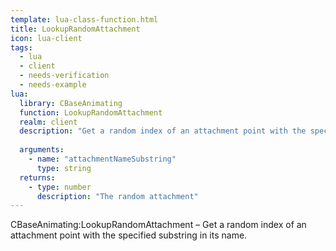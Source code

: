 ```yaml
---
template: lua-class-function.html
title: LookupRandomAttachment
icon: lua-client
tags:
  - lua
  - client
  - needs-verification
  - needs-example
lua:
  library: CBaseAnimating
  function: LookupRandomAttachment
  realm: client
  description: "Get a random index of an attachment point with the specified substring in its name."
  
  arguments:
    - name: "attachmentNameSubstring"
      type: string
  returns:
    - type: number
      description: "The random attachment"
---
```


<div class="lua__search__keywords">
CBaseAnimating:LookupRandomAttachment &#x2013; Get a random index of an attachment point with the specified substring in its name.
</div>
